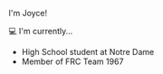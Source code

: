 I'm Joyce!  

💻 I'm currently...  
 - High School student at Notre Dame 
 - Member of FRC Team 1967
